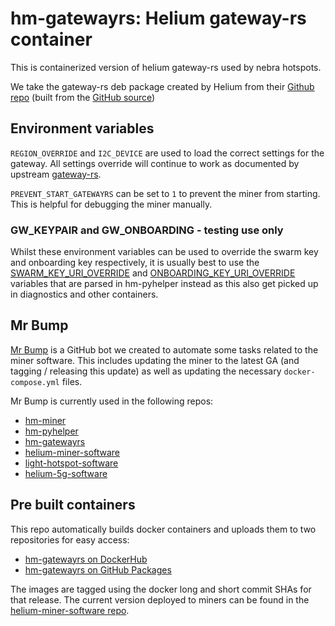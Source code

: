# hm-gatewayrs: Helium gateway-rs container

This is containerized version of helium gateway-rs used by nebra hotspots.

We take the gateway-rs deb package created by Helium from their [Github repo](https://github.com/helium/gateway-rs/releases) (built from the [GitHub source](https://github.com/helium/gateway-rs))

## Environment variables
`REGION_OVERRIDE` and `I2C_DEVICE` are used to load the correct settings for the gateway. All settings override will continue to work as documented by upstream [gateway-rs](https://github.com/helium/gateway-rs).

`PREVENT_START_GATEWAYRS` can be set to `1` to prevent the miner from starting.
This is helpful for debugging the miner manually.

### GW_KEYPAIR and GW_ONBOARDING - testing use only

Whilst these environment variables can be used to override the swarm key and onboarding key respectively, it is usually best to use the [SWARM_KEY_URI_OVERRIDE](https://github.com/NebraLtd/hm-pyhelper/blob/d189960ab0cbde53ac414f35f369c53b2bb5e0f1/hm_pyhelper/miner_param.py#L127) and [ONBOARDING_KEY_URI_OVERRIDE](https://github.com/NebraLtd/hm-pyhelper/blob/d189960ab0cbde53ac414f35f369c53b2bb5e0f1/hm_pyhelper/miner_param.py#L170) variables that are parsed in hm-pyhelper instead as this also get picked up in diagnostics and other containers.

## Mr Bump

[Mr Bump](https://github.com/mr-bump) is a GitHub bot we created to automate some tasks related to the miner software. This includes updating the miner to the latest GA (and tagging / releasing this update) as well as updating the necessary `docker-compose.yml` files.

Mr Bump is currently used in the following repos:
- [hm-miner](https://github.com/NebraLtd/hm-miner)
- [hm-pyhelper](https://github.com/NebraLtd/hm-pyhelper)
- [hm-gatewayrs](https://github.com/NebraLtd/hm-gatewayrs)
- [helium-miner-software](https://github.com/NebraLtd/helium-miner-software)
- [light-hotspot-software](https://github.com/NebraLtd/light-hotspot-software)
- [helium-5g-software](https://github.com/NebraLtd/helium-5g-software)

## Pre built containers

This repo automatically builds docker containers and uploads them to two repositories for easy access:
- [hm-gatewayrs on DockerHub](https://hub.docker.com/r/nebraltd/hm-gatewayrs)
- [hm-gatewayrs on GitHub Packages](https://github.com/NebraLtd/hm-gatewayrs/pkgs/container/hm-gatewayrs)

The images are tagged using the docker long and short commit SHAs for that release. The current version deployed to miners can be found in the [helium-miner-software repo](https://github.com/NebraLtd/helium-miner-software/blob/production/docker-compose.yml).
